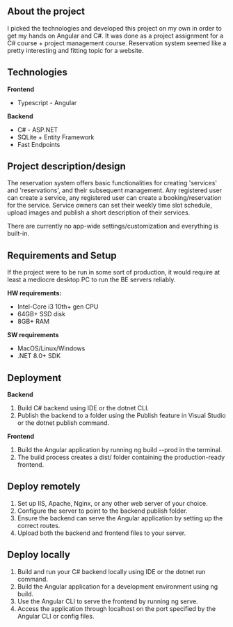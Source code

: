## About the project

I picked the technologies and developed this project on my own in order to get my hands on Angular and C#. 
It was done as a project assignment for a C# course + project management course. 
Reservation system seemed like a pretty interesting and fitting topic for a website.

## Technologies

**Frontend**
 <ul>
   <li>Typescript - Angular</li>
 </ul>
 
**Backend**
<ul>
  <li>C# - ASP.NET</li>
  <li>SQLite + Entity Framework</li>
  <li>Fast Endpoints</li>
</ul>

## Project description/design

The reservation system offers basic functionalities for creating 'services' and 'reservations', and their subsequent management.
Any registered user can create a service, any registered user can create a booking/reservation for the service.
Service owners can set their weekly time slot schedule, upload images and publish a short description of their services.

There are currently no app-wide settings/customization and everything is built-in.

## Requirements and Setup

If the project were to be run in some sort of production, it would require at least a mediocre desktop PC to run the BE servers reliably.

**HW requirements:**
<ul>
  <li>Intel-Core i3 10th+ gen CPU</li>
  <li>64GB+ SSD disk</li>
  <li>8GB+ RAM</li>
</ul>

**SW requirements**
<ul>
  <li>MacOS/Linux/Windows</li>
  <li>.NET 8.0+ SDK</li>
</ul>


## Deployment

**Backend**
<ol>
 <li>Build C# backend using IDE or the dotnet CLI.</li>
 <li>Publish the backend to a folder using the Publish feature in Visual Studio or the dotnet publish command.</li>
</ol>

**Frontend**
<ol>
 <li>Build the Angular application by running ng build --prod in the terminal.</li>
 <li>The build process creates a dist/ folder containing the production-ready frontend.</li>
</ol>

## Deploy remotely

<ol>
 <li>Set up IIS, Apache, Nginx, or any other web server of your choice.</li>
 <li>Configure the server to point to the backend publish folder.</li>
 <li>Ensure the backend can serve the Angular application by setting up the correct routes.</li>
 <li>Upload both the backend and frontend files to your server.</li>
</ol>

## Deploy locally

<ol>
 <li>Build and run your C# backend locally using IDE or the dotnet run command.</li>
 <li>Build the Angular application for a development environment using ng build.</li>
 <li>Use the Angular CLI to serve the frontend by running ng serve.</li>
 <li>Access the application through localhost on the port specified by the Angular CLI or config files.</li>
</ol>


